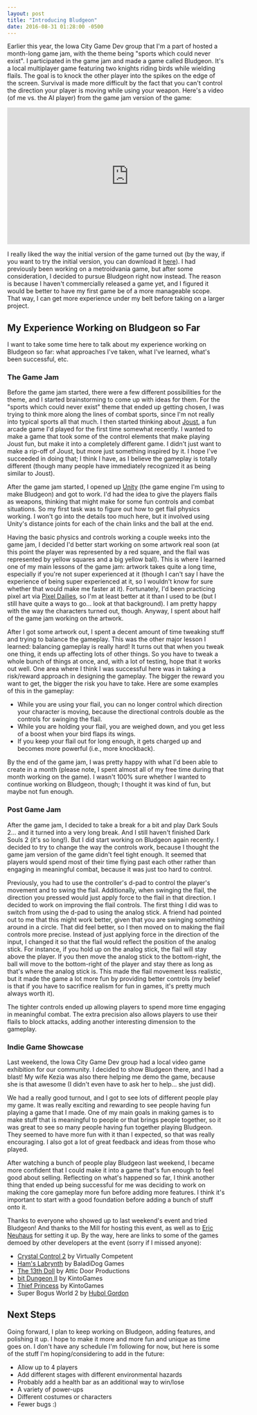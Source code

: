 ```yaml
---
layout: post
title: "Introducing Bludgeon"
date: 2016-08-31 01:28:00 -0500
---
```


Earlier this year, the Iowa City Game Dev group that I'm a part of hosted a month-long game jam, with the theme being "sports which could never exist". I participated in the game jam and made a game called Bludgeon. It's a local multiplayer game featuring two knights riding birds while wielding flails. The goal is to knock the other player into the spikes on the edge of the screen. Survival is made more difficult by the fact that you can't control the direction your player is moving while using your weapon. Here's a video (of me vs. the AI player) from the game jam version of the game:

<iframe width="560" height="315" src="https://www.youtube.com/embed/NweOQPDtkfE" frameborder="0" allowfullscreen></iframe>

I really liked the way the initial version of the game turned out (by the way, if you want to try the initial version, you can download it [here](https://ccecil.itch.io/bludgeon)). I had previously been working on a metroidvania game, but after some consideration, I decided to pursue Bludgeon right now instead. The reason is because I haven't commercially released a game yet, and I figured it would be better to have my first game be of a more manageable scope. That way, I can get more experience under my belt before taking on a larger project.

## My Experience Working on Bludgeon so Far

I want to take some time here to talk about my experience working on Bludgeon so far: what approaches I've taken, what I've learned, what's been successful, etc.

### The Game Jam

Before the game jam started, there were a few different possibilities for the theme, and I started brainstorming to come up with ideas for them. For the "sports which could never exist" theme that ended up getting chosen, I was trying to think more along the lines of combat sports, since I'm not really into typical sports all that much. I then started thinking about [Joust](https://en.wikipedia.org/wiki/Joust_(video_game)), a fun arcade game I'd played for the first time somewhat recently. I wanted to make a game that took some of the control elements that make playing Joust fun, but make it into a completely different game. I didn't just want to make a rip-off of Joust, but more just something inspired by it. I hope I've succeeded in doing that; I think I have, as I believe the gameplay is totally different (though many people have immediately recognized it as being similar to Joust).

After the game jam started, I opened up [Unity](https://unity3d.com/) (the game engine I'm using to make Bludgeon) and got to work. I'd had the idea to give the players flails as weapons, thinking that might make for some fun controls and combat situations. So my first task was to figure out how to get flail physics working. I won't go into the details too much here, but it involved using Unity's distance joints for each of the chain links and the ball at the end.

Having the basic physics and controls working a couple weeks into the game jam, I decided I'd better start working on some artwork real soon (at this point the player was represented by a red square, and the flail was represented by yellow squares and a big yellow ball). This is where I learned one of my main lessons of the game jam: artwork takes quite a long time, especially if you're not super experienced at it (though I can't say I have the experience of being super experienced at it, so I wouldn't know for sure whether that would make me faster at it). Fortunately, I'd been practicing pixel art via [Pixel Dailies](https://twitter.com/Pixel_Dailies), so I'm at least better at it than I used to be (but I still have quite a ways to go... look at that background). I am pretty happy with the way the characters turned out, though. Anyway, I spent about half of the game jam working on the artwork.

After I got some artwork out, I spent a decent amount of time tweaking stuff and trying to balance the gameplay. This was the other major lesson I learned: balancing gameplay is really hard! It turns out that when you tweak one thing, it ends up affecting lots of other things. So you have to tweak a whole bunch of things at once, and, with a lot of testing, hope that it works out well. One area where I think I was successful here was in taking a risk/reward approach in designing the gameplay. The bigger the reward you want to get, the bigger the risk you have to take. Here are some examples of this in the gameplay:

- While you are using your flail, you can no longer control which direction your character is moving, because the directional controls double as the controls for swinging the flail.
- While you are holding your flail, you are weighed down, and you get less of a boost when your bird flaps its wings.
- If you keep your flail out for long enough, it gets charged up and becomes more powerful (i.e., more knockback).

By the end of the game jam, I was pretty happy with what I'd been able to create in a month (please note, I spent almost all of my free time during that month working on the game). I wasn't 100% sure whether I wanted to continue working on Bludgeon, though; I thought it was kind of fun, but maybe not fun enough.

### Post Game Jam

After the game jam, I decided to take a break for a bit and play Dark Souls 2... and it turned into a very long break. And I still haven't finished Dark Souls 2 (it's so long!). But I did start working on Bludgeon again recently. I decided to try to change the way the controls work, because I thought the game jam version of the game didn't feel tight enough. It seemed that players would spend most of their time flying past each other rather than engaging in meaningful combat, because it was just too hard to control.

Previously, you had to use the controller's d-pad to control the player's movement and to swing the flail. Additionally, when swinging the flail, the direction you pressed would just apply force to the flail in that direction. I decided to work on improving the flail controls. The first thing I did was to switch from using the d-pad to using the analog stick. A friend had pointed out to me that this might work better, given that you are swinging something around in a circle. That did feel better, so I then moved on to making the flail controls more precise. Instead of just applying force in the direction of the input, I changed it so that the flail would reflect the position of the analog stick. For instance, if you hold up on the analog stick, the flail will stay above the player. If you then move the analog stick to the bottom-right, the ball will move to the bottom-right of the player and stay there as long as that's where the analog stick is. This made the flail movement less realistic, but it made the game a lot more fun by providing better controls (my belief is that if you have to sacrifice realism for fun in games, it's pretty much always worth it).

The tighter controls ended up allowing players to spend more time engaging in meaningful combat. The extra precision also allows players to use their flails to block attacks, adding another interesting dimension to the gameplay.

### Indie Game Showcase

Last weekend, the Iowa City Game Dev group had a local video game exhibition for our community. I decided to show Bludgeon there, and I had a blast! My wife Kezia was also there helping me demo the game, because she is that awesome (I didn't even have to ask her to help... she just did).

We had a really good turnout, and I got to see lots of different people play my game. It was really exciting and rewarding to see people having fun playing a game that I made. One of my main goals in making games is to make stuff that is meaningful to people or that brings people together, so it was great to see so many people having fun together playing Bludgeon. They seemed to have more fun with it than I expected, so that was really encouraging. I also got a lot of great feedback and ideas from those who played.

After watching a bunch of people play Bludgeon last weekend, I became more confident that I could make it into a game that's fun enough to feel good about selling. Reflecting on what's happened so far, I think another thing that ended up being successful for me was deciding to work on making the core gameplay more fun before adding more features. I think it's important to start with a good foundation before adding a bunch of stuff onto it.

Thanks to everyone who showed up to last weekend's event and tried Bludgeon! And thanks to the Mill for hosting this event, as well as to [Eric Neuhaus](http://ericneuhaus.net/) for setting it up. By the way, here are links to some of the games demoed by other developers at the event (sorry if I missed anyone):

- [Crystal Control 2](http://store.steampowered.com/app/499580/) by Virtually Competent
- [Ham's Labrynth](http://www.hamslabyrinth.com/) by BaladiDog Games
- [The 13th Doll](http://www.t7g3.com/) by Attic Door Productions
- [bit Dungeon II](http://store.steampowered.com/app/331440/) by KintoGames
- [Thief Princess](https://play.google.com/store/apps/details?id=com.KintoGames.ThiefPrincess&hl=en) by KintoGames
- Super Bogus World 2 by [Hubol Gordon](http://www.hubolhubolhubol.com/)

## Next Steps

Going forward, I plan to keep working on Bludgeon, adding features, and polishing it up. I hope to make it more and more fun and unique as time goes on. I don't have any schedule I'm following for now, but here is some of the stuff I'm hoping/considering to add in the future:

- Allow up to 4 players
- Add different stages with different environmental hazards
- Probably add a health bar as an additional way to win/lose
- A variety of power-ups
- Different costumes or characters
- Fewer bugs :)
